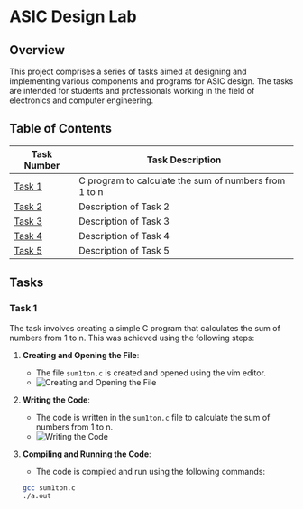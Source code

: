 # ASIC Design Lab

## Overview
This project comprises a series of tasks aimed at designing and implementing various components and programs for ASIC design. The tasks are intended for students and professionals working in the field of electronics and computer engineering.

## Table of Contents
| Task Number | Task Description                                |
|-------------|-------------------------------------------------|
| [Task 1](#task-1) | C program to calculate the sum of numbers from 1 to n |
| [Task 2](#task-2) | Description of Task 2                      |
| [Task 3](#task-3) | Description of Task 3                      |
| [Task 4](#task-4) | Description of Task 4                      |
| [Task 5](#task-5) | Description of Task 5                      |

## Tasks

### Task 1

The task involves creating a simple C program that calculates the sum of numbers from 1 to n. This was achieved using the following steps:

1. **Creating and Opening the File**:
    - The file `sum1ton.c` is created and opened using the vim editor.
    - ![Creating and Opening the File](https://github.com/user-attachments/assets/01fa42ab-3acf-4272-aa9f-15549b7f155f)

2. **Writing the Code**:
    - The code is written in the `sum1ton.c` file to calculate the sum of numbers from 1 to n.
    - ![Writing the Code](https://github.com/user-attachments/assets/12415fcc-9edb-49c7-8dcf-ab1a521235ae)

3. **Compiling and Running the Code**:
    - The code is compiled and run using the following commands:
    ```bash
    gcc sum1ton.c
    ./a.out
    ```
